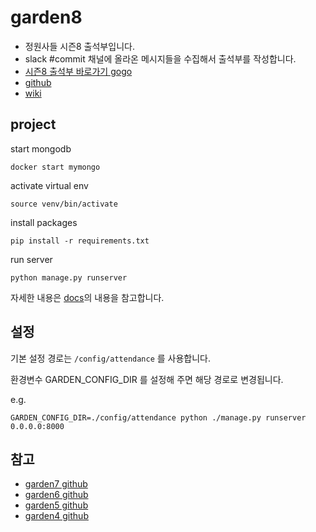 # garden8
* 정원사들 시즌8 출석부입니다.
* slack #commit 채널에 올라온 메시지들을 수집해서 출석부를 작성합니다.
* [시즌8 출석부 바로가기 gogo](http://garden8.junho85.pe.kr/)
* [github](https://github.com/junho85/garden8)
* [wiki](https://github.com/junho85/garden8/wiki)

## project
start mongodb
```
docker start mymongo
```

activate virtual env
```
source venv/bin/activate
```

install packages
```
pip install -r requirements.txt
```

run server
```
python manage.py runserver
```

자세한 내용은 [docs](docs)의 내용을 참고합니다.

## 설정
기본 설정 경로는 `/config/attendance` 를 사용합니다.

환경변수 GARDEN_CONFIG_DIR 를 설정해 주면 해당 경로로 변경됩니다.

e.g.
```
GARDEN_CONFIG_DIR=./config/attendance python ./manage.py runserver 0.0.0.0:8000
```

## 참고
* [garden7 github](https://github.com/junho85/garden7)
* [garden6 github](https://github.com/junho85/garden6)
* [garden5 github](https://github.com/junho85/garden5)
* [garden4 github](https://github.com/junho85/garden4)